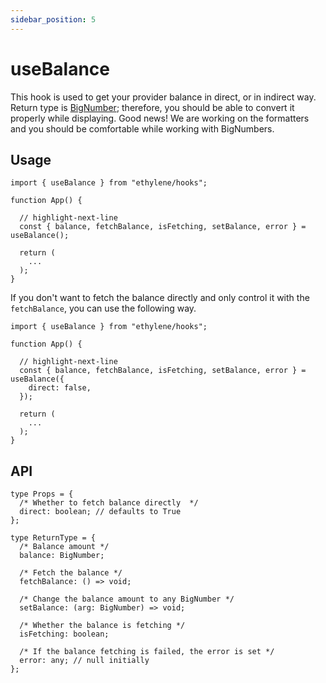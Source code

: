 ```yaml
---
sidebar_position: 5
---
```


# useBalance

This hook is used to get your provider balance in direct, or in indirect way. Return type is [BigNumber](https://docs.ethers.io/v5/api/utils/bignumber/); therefore, you should be able to convert it properly while displaying. Good news! We are working on the formatters and you should be comfortable while working with BigNumbers.

## Usage

```tsx
import { useBalance } from "ethylene/hooks";

function App() {

  // highlight-next-line
  const { balance, fetchBalance, isFetching, setBalance, error } = useBalance();

  return (
    ...
  );
}
```

If you don't want to fetch the balance directly and only control it with the `fetchBalance`, you can use the following way.

```tsx
import { useBalance } from "ethylene/hooks";

function App() {

  // highlight-next-line
  const { balance, fetchBalance, isFetching, setBalance, error } = useBalance({
    direct: false,
  });

  return (
    ...
  );
}
```

## API

```tsx
type Props = {
  /* Whether to fetch balance directly  */
  direct: boolean; // defaults to True
};

type ReturnType = {
  /* Balance amount */
  balance: BigNumber;

  /* Fetch the balance */
  fetchBalance: () => void;

  /* Change the balance amount to any BigNumber */
  setBalance: (arg: BigNumber) => void;

  /* Whether the balance is fetching */
  isFetching: boolean;

  /* If the balance fetching is failed, the error is set */
  error: any; // null initially
};
```
